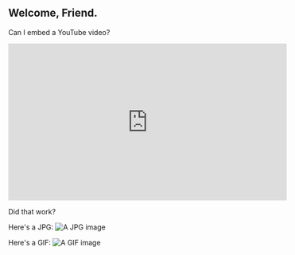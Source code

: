 ## Welcome, Friend.

Can I embed a YouTube video?

<div class="video-container">
  <iframe src="https://www.youtube-nocookie.com/embed/mEi8m55-Zdk?rel=0" height="315" width="560" allowfullscreen="" frameborder="0">
  </iframe>
</div>

Did that work?

Here's a JPG:
![A JPG image](https://brjordan.github.io/media/b.jpg)

Here's a GIF:
![A GIF image](https://brjordan.github.io/media/radioBoxes.gif)
